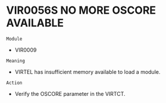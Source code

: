 # VIR0056S NO MORE OSCORE AVAILABLE

`Module`
- VIR0009

`Meaning`
- VIRTEL has insufficient memory available to load a module.

`Action`
- Verify the OSCORE parameter in the VIRTCT.
